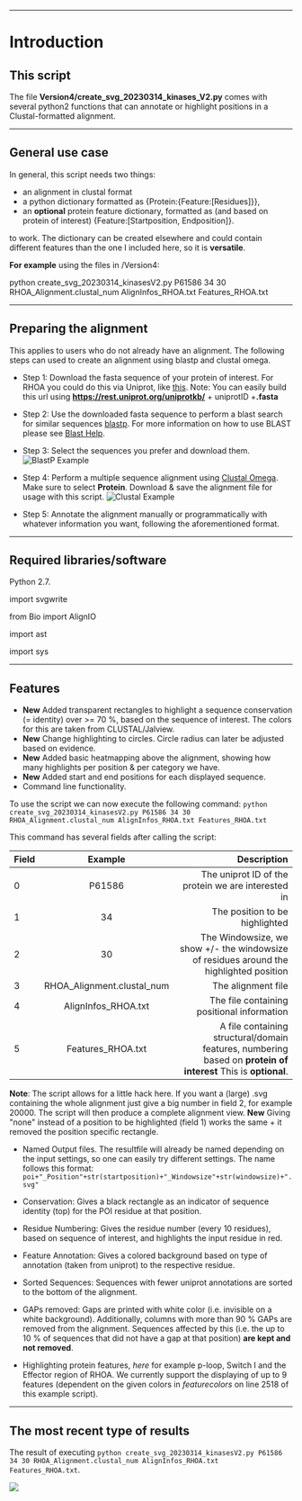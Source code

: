 ___
# Introduction
## This script
The file **Version4/create_svg_20230314_kinases_V2.py** comes with several python2 functions that can annotate or highlight positions in a Clustal-formatted alignment.

___
## General use case
In general, this script needs two things: 
* an alignment in clustal format 
* a python dictionary formatted as {Protein:{Feature:\[Residues]}}, 
* an **optional** protein feature dictionary, formatted as (and based on protein of interest) {Feature:[Startposition, Endposition]}.

to work. The dictionary can be created elsewhere and could contain different features than the one I included here, so it is **versatile**.

**For example** using the files in /Version4:

python create_svg_20230314_kinasesV2.py P61586 34 30 RHOA_Alignment.clustal_num AlignInfos_RHOA.txt Features_RHOA.txt

___
## Preparing the alignment
This applies to users who do not already have an alignment. The following steps can used to create an alignment using blastp and clustal omega.

- Step 1: Download the fasta sequence of your protein of interest. For RHOA you could do this via Uniprot, like [this](https://rest.uniprot.org/uniprotkb/P61586.fasta). Note: You can easily build this url using **https://rest.uniprot.org/uniprotkb/** + uniprotID +**.fasta**

- Step 2: Use the downloaded fasta sequence to perform a blast search for similar sequences [blastp](https://blast.ncbi.nlm.nih.gov/Blast.cgi?PAGE=Proteins). For more information on how to use BLAST please see [Blast Help](https://blast.ncbi.nlm.nih.gov/doc/blast-help/).

- Step 3: Select the sequences you prefer and download them.
![BlastP Example](https://github.com/tschmenger/Annotate_Alignments/blob/22662af05d47d92d6c25c01a7aad150397bf2a31/manual_blastp.png?sanitize=true)

- Step 4: Perform a multiple sequence alignment using [Clustal Omega](https://www.ebi.ac.uk/Tools/msa/clustalo/). Make sure to select **Protein**. Download & save the alignment file for usage with this script.
![Clustal Example](https://github.com/tschmenger/Annotate_Alignments/blob/2764d0590cee9aae760bbdba52394d1a8b4aa787/manual_clustal.png?sanitize=true)

- Step 5: Annotate the alignment manually or programmatically with whatever information you want, following the aforementioned format.

___
## Required libraries/software

Python 2.7.

import svgwrite

from Bio import AlignIO

import ast

import sys
___
## Features
- **New** Added transparent rectangles to highlight a sequence conservation (= identity) over >= 70 %, based on the sequence of interest. The colors for this are taken from CLUSTAL/Jalview.
- **New** Change highlighting to circles. Circle radius can later be adjusted based on evidence.
- **New** Added basic heatmapping above the alignment, showing how many highlights per position & per category we have.
- **New** Added start and end positions for each displayed sequence.
- Command line functionality. 

To use the script we can now execute the following command:
`python create_svg_20230314_kinasesV2.py P61586 34 30 RHOA_Alignment.clustal_num AlignInfos_RHOA.txt Features_RHOA.txt` 

This command has several fields after calling the script:

| Field        | Example           | Description  |
| ------------- |:-------------:| -----:|
| 0     | P61586 | The uniprot ID of the protein we are interested in |
| 1     | 34 | The position to be highlighted |
| 2     | 30 | The Windowsize, we show +/- the windowsize of residues around the highlighted position|
| 3     | RHOA_Alignment.clustal_num | The alignment file |
| 4     | AlignInfos_RHOA.txt | The file containing positional information |
| 5     | Features_RHOA.txt | A file containing structural/domain features, numbering based on **protein of interest** This is **optional**. |

**Note**: The script allows for a little hack here. If you want a (large) .svg containing the whole alignment just give a big number in field 2, for example 20000. The script will then produce a complete alignment view. **New** Giving "none" instead of a position to be highlighted (field 1) works the same + it removed the position specific rectangle.

- Named Output files. The resultfile will already be named depending on the input settings, so one can easily try different settings. The name follows this format: 
`poi+"_Position"+str(startposition)+"_Windowsize"+str(windowsize)+".svg"`

- Conservation: Gives a black rectangle as an indicator of sequence identity (top) for the POI residue at that position.

- Residue Numbering: Gives the residue number (every 10 residues), based on sequence of interest, and highlights the input residue in red.

- Feature Annotation: Gives a colored background based on type of annotation (taken from uniprot) to the respective residue.

- Sorted Sequences: Sequences with fewer uniprot annotations are sorted to the bottom of the alignment.

- GAPs removed: Gaps are printed with white color (i.e. invisible on a white background). Additionally, columns with more than 90 % GAPs are removed from the alignment. Sequences affected by this (i.e. the up to 10 % of sequences that did not have a gap at that position) **are kept and not removed**. 

- Highlighting protein features, *here* for example p-loop, Switch I and the Effector region of RHOA. We currently support the displaying of up to 9 features (dependent on the given colors in *featurecolors* on line 2518 of this example script).

___
## The most recent type of results
The result of executing `python create_svg_20230314_kinasesV2.py P61586 34 30 RHOA_Alignment.clustal_num AlignInfos_RHOA.txt Features_RHOA.txt`.

<img src="https://github.com/tschmenger/Annotate_Alignments/blob/41455e4ea5adc7696164e70ba5a98bec6bb21215/Version4/P61586_Position34_Windowsize30.svg?sanitize=true">
